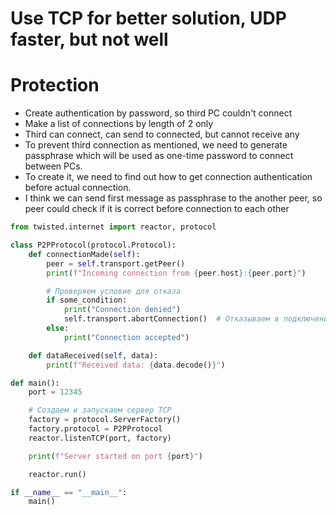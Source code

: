 # Use TCP for better solution, UDP faster, but not well

# Protection
- Create authentication by password, so third PC couldn't connect
- Make a list of connections by length of 2 only
- Third can connect, can send to connected, but cannot receive any
- To prevent third connection as mentioned, we need to generate passphrase which will be used as one-time password to connect between PCs.
- To create it, we need to find out how to get connection authentication before actual connection.
- I think we can send first message as passphrase to the another peer, so peer could check if it is correct before connection to each other

```python
from twisted.internet import reactor, protocol

class P2PProtocol(protocol.Protocol):
    def connectionMade(self):
        peer = self.transport.getPeer()
        print(f"Incoming connection from {peer.host}:{peer.port}")

        # Проверяем условие для отказа
        if some_condition:
            print("Connection denied")
            self.transport.abortConnection()  # Отказываем в подключении
        else:
            print("Connection accepted")

    def dataReceived(self, data):
        print(f"Received data: {data.decode()}")

def main():
    port = 12345

    # Создаем и запускаем сервер TCP
    factory = protocol.ServerFactory()
    factory.protocol = P2PProtocol
    reactor.listenTCP(port, factory)

    print(f"Server started on port {port}")

    reactor.run()

if __name__ == "__main__":
    main()

```